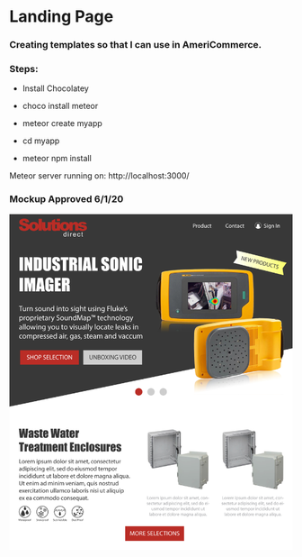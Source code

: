 # Landing Page

### Creating templates so that I can use in AmeriCommerce.

### Steps:

- Install Chocolatey

- choco install meteor

- meteor create myapp

- cd myapp

- meteor npm install

Meteor server running on: http://localhost:3000/

### Mockup Approved 6/1/20

![](public/mockup-060120.jpg)

